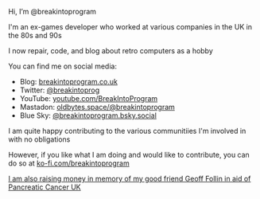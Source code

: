 Hi, I’m @breakintoprogram

I'm an ex-games developer who worked at various companies in the UK in the 80s and 90s

I now repair, code, and blog about retro computers as a hobby

You can find me on social media:
  - Blog: [breakintoprogram.co.uk](http://www.breakintoprogram.co.uk)
  - Twitter: [@breakintoprog](https://twitter.com/breakintoprog)
  - YouTube: [youtube.com/BreakIntoProgram](https://www.youtube.com/BreakIntoProgram)
  - Mastadon: [oldbytes.space/@breakintoprogram](https://oldbytes.space/@breakintoprogram)
  - Blue Sky: [@breakintoprogram.bsky.social](https://bsky.app/profile/breakintoprogram.co.uk)

I am quite happy contributing to the various communitiies I'm involved in with no obligations

However, if you like what I am doing and would like to contribute, you can do so at [ko-fi.com/breakintoprogram](https://ko-fi.com/breakintoprogram)

[I am also raising money in memory of my good friend Geoff Follin in aid of Pancreatic Cancer UK](https://github.com/breakintoprogram/archive-follin)

<!---
breakintoprogram/breakintoprogram is a ✨ special ✨ repository because its `README.md` (this file) appears on your GitHub profile.
You can click the Preview link to take a look at your changes.
--->
